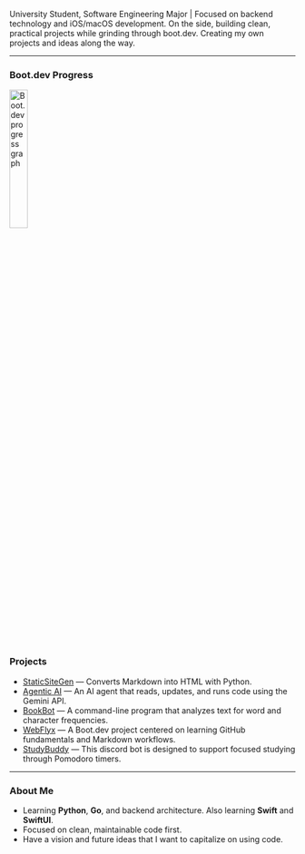 University Student, Software Engineering Major | Focused on backend technology and iOS/macOS development. 
On the side, building clean, practical projects while grinding through boot.dev.
Creating my own projects and ideas along the way.

---

### Boot.dev Progress
<p align="left">
  <img src="https://api.boot.dev/v1/users/public/bca76a19-c277-43b5-a2d3-4815a2a2f13d/thumbnail" alt="Boot.dev progress graph" width=25% >
</p>

### Projects
- [StaticSiteGen](https://github.com/fanatcx/StaticSiteGen) — Converts Markdown into HTML with Python.  
- [Agentic AI](https://github.com/fanatcx/AgenticAI) — An AI agent that reads, updates, and runs code using the Gemini API.  
- [BookBot](https://github.com/fanatcx/BookBot) — A command-line program that analyzes text for word and character frequencies.  
- [WebFlyx](https://github.com/fanatcx/WebFlyx) — A Boot.dev project centered on learning GitHub fundamentals and Markdown workflows.
- [StudyBuddy](https://github.com/fanatcx/StudyBuddy) — This discord bot is designed to support focused studying through Pomodoro timers.
---

### About Me
- Learning **Python**, **Go**, and backend architecture. Also learning **Swift** and **SwiftUI**.  
- Focused on clean, maintainable code first.
- Have a vision and future ideas that I want to capitalize on using code. 



